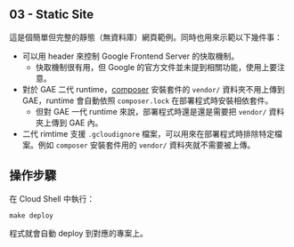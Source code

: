 ## 03 - Static Site

這是個簡單但完整的靜態（無資料庫）網頁範例。同時也用來示範以下幾件事：

- 可以用 header 來控制 Google Frontend Server 的快取機制。
  - 快取機制很有用，但 Google 的官方文件並未提到相關功能，使用上要注意。
- 對於 GAE 二代 runtime，[composer](https://getcomposer.org/) 安裝套件的 `vendor/` 資料夾不用上傳到 GAE，runtime 會自動依照 `composer.lock` 在部署程式時安裝相依套件。
  - 但對 GAE 一代 runtime 來說，部署程式時還是還是需要把 `vendor/` 資料夾上傳到 GAE 內。
- 二代 rimtime 支援 `.gcloudignore` 檔案，可以用來在部署程式時排除特定檔案。例如 `composer` 安裝套件用的 `vendor/` 資料夾就不需要被上傳。

## 操作步驟

在 Cloud Shell 中執行：

```#!shell
make deploy
```

程式就會自動 deploy 到對應的專案上。
